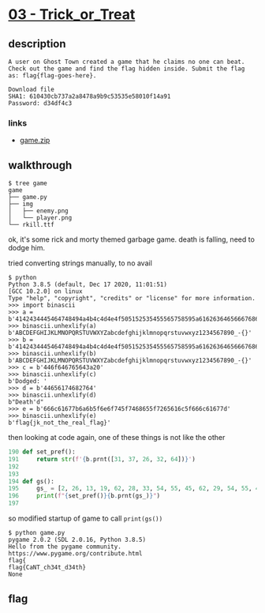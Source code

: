 # [03 - Trick_or_Treat](https://deadface.ctfd.io/challenges#Trick%20or%20Treat-51)

## description
```
A user on Ghost Town created a game that he claims no one can beat. Check out the game and find the flag hidden inside. Submit the flag as: flag{flag-goes-here}.

Download file
SHA1: 610430cb737a2a8478a9b9c53535e58010f14a91
Password: d34df4c3
```

### links

  * [game.zip](game.zip)

## walkthrough

```
$ tree game
game
├── game.py
├── img
│   ├── enemy.png
│   └── player.png
└── rkill.ttf
```

ok, it's some rick and morty themed garbage game. death is falling, need to dodge him.

tried converting strings manually, to no avail
```
$ python
Python 3.8.5 (default, Dec 17 2020, 11:01:51)
[GCC 10.2.0] on linux
Type "help", "copyright", "credits" or "license" for more information.
>>> import binascii
>>> a = b'4142434445464748494a4b4c4d4e4f505152535455565758595a6162636465666768696a6b6c6d6e6f707172737475767778797a313233343536373839305f2d7b7d'
>>> binascii.unhexlify(a)
b'ABCDEFGHIJKLMNOPQRSTUVWXYZabcdefghijklmnopqrstuvwxyz1234567890_-{}'
>>> b = b'4142434445464748494a4b4c4d4e4f505152535455565758595a6162636465666768696a6b6c6d6e6f707172737475767778797a313233343536373839305f2d7b7d'
>>> binascii.unhexlify(b)
b'ABCDEFGHIJKLMNOPQRSTUVWXYZabcdefghijklmnopqrstuvwxyz1234567890_-{}'
>>> c = b'446f646765643a20'
>>> binascii.unhexlify(c)
b'Dodged: '
>>> d = b'44656174682764'
>>> binascii.unhexlify(d)
b"Death'd"
>>> e = b'666c61677b6a6b5f6e6f745f7468655f7265616c5f666c61677d'
>>> binascii.unhexlify(e)
b'flag{jk_not_the_real_flag}'
```

then looking at code again, one of these things is not like the other

```py
190 def set_pref():
191     return str(f'{b.prnt([31, 37, 26, 32, 64])}')
192
193
194 def gs():
195     gs_ = [2, 26, 13, 19, 62, 28, 33, 54, 55, 45, 62, 29, 54, 55, 45, 33, 65]
196     print(f"{set_pref()}{b.prnt(gs_)}")
197
```

so modified startup of game to call `print(gs())`


```
$ python game.py
pygame 2.0.2 (SDL 2.0.16, Python 3.8.5)
Hello from the pygame community. https://www.pygame.org/contribute.html
flag{
flag{CaNT_ch34t_d34th}
None
```


## flag
```
```
